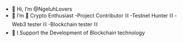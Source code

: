 - 👋 Hi, I’m @NgeluhLovers
- 👀 I’m 🌟  Crypto Enthusiast
              -Project Contributor ⛓
              -Testnet Hunter ⛓
              -Web3 tester ⛓
              -Blockchain tester  ⛓
- 💞️ I Support the Development of Blockchain technology 

<!---
NgeluhAirdrop/NgeluhAirdrop is a ✨ special ✨ repository because its `README.md` (this file) appears on your GitHub profile.
You can click the Preview link to take a look at your changes.
--->
